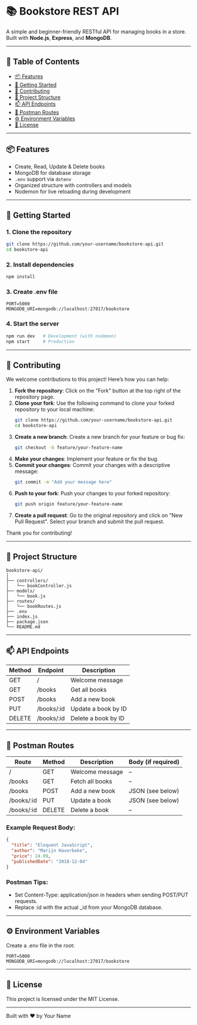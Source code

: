 
# 📚 Bookstore REST API

A simple and beginner-friendly RESTful API for managing books in a store. Built with **Node.js**, **Express**, and **MongoDB**.

---

## 📑 Table of Contents

- [📦 Features](#-features)  
- [🚀 Getting Started](#-getting-started)  
- [🤝 Contributing](#-contributing)  
- [📁 Project Structure](#-project-structure)  
- [📫 API Endpoints](#-api-endpoints)  
- [🧪 Postman Routes](#-postman-routes)  
- [⚙️ Environment Variables](#️-environment-variables)  
- [📄 License](#-license)

---

## 📦 Features

- Create, Read, Update & Delete books
- MongoDB for database storage
- `.env` support via `dotenv`
- Organized structure with controllers and models
- Nodemon for live reloading during development

---

## 🚀 Getting Started

### 1. Clone the repository

```bash
git clone https://github.com/your-username/bookstore-api.git
cd bookstore-api
```

### 2. Install dependencies

```bash
npm install
```

### 3. Create .env file

```
PORT=5000
MONGODB_URI=mongodb://localhost:27017/bookstore
```

### 4. Start the server

```bash
npm run dev   # Development (with nodemon)
npm start     # Production
```

---

## 🤝 Contributing

We welcome contributions to this project! Here’s how you can help:

1. **Fork the repository**: Click on the "Fork" button at the top right of the repository page.
2. **Clone your fork**: Use the following command to clone your forked repository to your local machine:
   ```bash
   git clone https://github.com/your-username/bookstore-api.git
   cd bookstore-api
   ```
3. **Create a new branch**: Create a new branch for your feature or bug fix:
   ```bash
   git checkout -b feature/your-feature-name
   ```
4. **Make your changes**: Implement your feature or fix the bug.
5. **Commit your changes**: Commit your changes with a descriptive message:
   ```bash
   git commit -m "Add your message here"
   ```
6. **Push to your fork**: Push your changes to your forked repository:
   ```bash
   git push origin feature/your-feature-name
   ```
7. **Create a pull request**: Go to the original repository and click on "New Pull Request". Select your branch and submit the pull request.

Thank you for contributing!

---

## 📁 Project Structure

```
bookstore-api/
│
├── controllers/
│   └── bookController.js
├── models/
│   └── book.js
├── routes/
│   └── bookRoutes.js
├── .env
├── index.js
├── package.json
└── README.md
```

---

## 📫 API Endpoints

| Method | Endpoint         | Description                     |
|--------|------------------|---------------------------------|
| GET    | /                | Welcome message                 |
| GET    | /books           | Get all books                  |
| POST   | /books           | Add a new book                 |
| PUT    | /books/:id       | Update a book by ID            |
| DELETE | /books/:id       | Delete a book by ID            |

---

## 🧪 Postman Routes

| Route         | Method | Description          | Body (if required) |
|---------------|--------|----------------------|---------------------|
| /             | GET    | Welcome message      | –                   |
| /books        | GET    | Fetch all books      | –                   |
| /books        | POST   | Add a new book       | JSON (see below)    |
| /books/:id    | PUT    | Update a book        | JSON (see below)    |
| /books/:id    | DELETE | Delete a book        | –                   |

### Example Request Body:

```json
{
  "title": "Eloquent JavaScript",
  "author": "Marijn Haverbeke",
  "price": 24.99,
  "publishedDate": "2018-12-04"
}
```

### Postman Tips:

- Set Content-Type: application/json in headers when sending POST/PUT requests.
- Replace :id with the actual _id from your MongoDB database.

---

## ⚙️ Environment Variables

Create a .env file in the root:

```
PORT=5000
MONGODB_URI=mongodb://localhost:27017/bookstore
```

---

## 📄 License

This project is licensed under the MIT License.

---

Built with ❤️ by Your Name
```